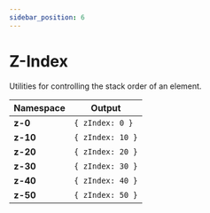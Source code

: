 ```yaml
---
sidebar_position: 6
---
```


# Z-Index
Utilities for controlling the stack order of an element.

Namespace | Output
--------- | ------
**z-0** | `{ zIndex: 0 }`
**z-10** | `{ zIndex: 10 }`
**z-20** | `{ zIndex: 20 }`
**z-30** | `{ zIndex: 30 }`
**z-40** | `{ zIndex: 40 }`
**z-50** | `{ zIndex: 50 }`